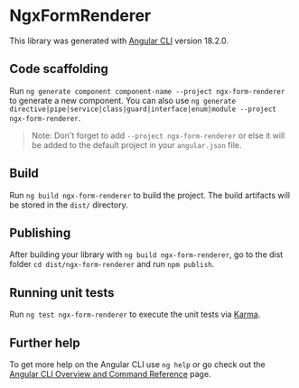 # NgxFormRenderer

This library was generated with [Angular CLI](https://github.com/angular/angular-cli) version 18.2.0.

## Code scaffolding

Run `ng generate component component-name --project ngx-form-renderer` to generate a new component. You can also use `ng generate directive|pipe|service|class|guard|interface|enum|module --project ngx-form-renderer`.
> Note: Don't forget to add `--project ngx-form-renderer` or else it will be added to the default project in your `angular.json` file. 

## Build

Run `ng build ngx-form-renderer` to build the project. The build artifacts will be stored in the `dist/` directory.

## Publishing

After building your library with `ng build ngx-form-renderer`, go to the dist folder `cd dist/ngx-form-renderer` and run `npm publish`.

## Running unit tests

Run `ng test ngx-form-renderer` to execute the unit tests via [Karma](https://karma-runner.github.io).

## Further help

To get more help on the Angular CLI use `ng help` or go check out the [Angular CLI Overview and Command Reference](https://angular.dev/tools/cli) page.
